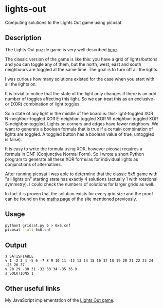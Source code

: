 # lights-out
Computing solutions to the Lights Out game using picosat.

## Description

The Lights Out puzzle game is very well described [here](https://www.jaapsch.net/puzzles/lights.htm).

The classic version of the game is like this: you have a grid of lights/buttons and you can toggle any of them, but the north, west, east and south neighbours are toggled at the same time. The goal is to turn off all the lights.

I was curious how many solutions existed for the case when you start with all the lights on.

It is trivial to notice that the state of the light only changes if there is an odd number of toggles affecting this light. So we can treat this as an exclusive-or (XOR) combination of light toggles.

So a state of any light in the middle of the board is: this-light-toggled XOR N-neighbor-toggled XOR E-neighbor-toggled XOR W-neighbor-toggled XOR S-neighbor-toggled. Lights on corners and edges have fewer neighbors. We want to generate a boolean formula that is true if a certain combination of lights are toggled. A toggled button has a boolean value of true, untoggled is false).

It is easy to write the formula using XOR, however picosat requires a formula in CNF (Conjunctive Normal Form). So I wrote a short Python program to generate all these XOR formulas for individual lights as conjunctions of alternatives.

After running picosat I was able to determine that the classic 5x5 game with "all lights on" starting state has exactly 4 solutions (actually 1 with rotational symmetry). I could check the numbers of solutions for larger grids as well.

In fact it is proven that the solution exists for every grid size and the proof can be found on the [maths page](https://www.jaapsch.net/puzzles/lomath.htm) of the site mentioned previously.

## Usage

```bash
python3 gridsat.py 6 > 6x6.cnf
picosat --all 6x6.cnf 
```

## Output

```
s SATISFIABLE
v 1 -2 3 4 -5 6 -7 8 9 10 11 -12 13 14 15 16 17 18 19 20 21 22 23 24 -25 26 27
v 28 29 -30 31 -32 33 34 -35 36 0
s SOLUTIONS 1

```

## Other useful links

My JavaScript implementation of the [Lights Out game](http://quiath.bitbucket.io/touch).
